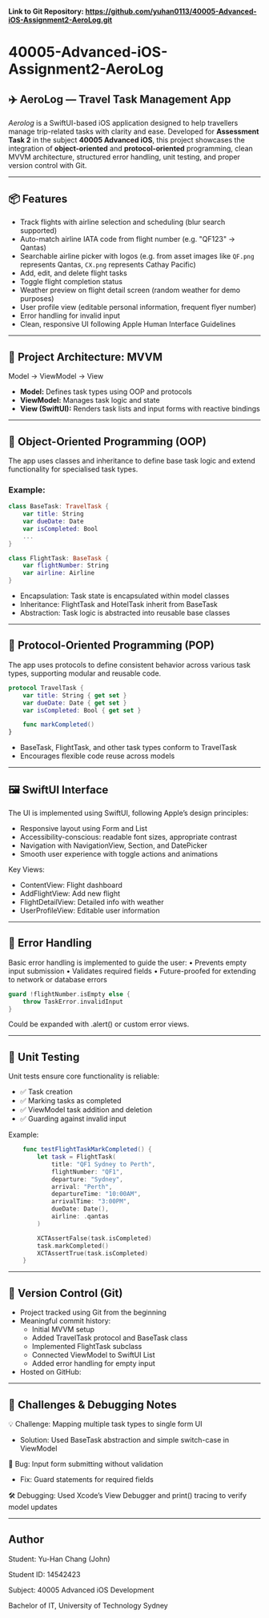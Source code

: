 #### Link to Git Repository: https://github.com/yuhan0113/40005-Advanced-iOS-Assignment2-AeroLog.git

# 40005-Advanced-iOS-Assignment2-AeroLog
## ✈️ AeroLog — Travel Task Management App

_Aerolog_ is a SwiftUI-based iOS application designed to help travellers manage trip-related tasks with clarity and ease. Developed for **Assessment Task 2** in the subject **40005 Advanced iOS**, this project showcases the integration of **object-oriented** and **protocol-oriented** programming, clean MVVM architecture, structured error handling, unit testing, and proper version control with Git.

---

## 📦 Features

- Track flights with airline selection and scheduling (blur search supported)
- Auto-match airline IATA code from flight number (e.g. "QF123" -> Qantas)
- Searchable airline picker with logos (e.g. from asset images like `QF.png` represents Qantas, `CX.png` represents Cathay Pacific)
- Add, edit, and delete flight tasks
- Toggle flight completion status
- Weather preview on flight detail screen (random weather for demo purposes)
- User profile view (editable personal information, frequent flyer number)
- Error handling for invalid input
- Clean, responsive UI following Apple Human Interface Guidelines

---

## 🧠 Project Architecture: MVVM
Model -> ViewModel -> View

- **Model:** Defines task types using OOP and protocols
- **ViewModel:** Manages task logic and state
- **View (SwiftUI):** Renders task lists and input forms with reactive bindings

---

## 🧩 Object-Oriented Programming (OOP)

The app uses classes and inheritance to define base task logic and extend functionality for specialised task types.

### Example:

```swift
class BaseTask: TravelTask {
    var title: String
    var dueDate: Date
    var isCompleted: Bool
    ...
}

class FlightTask: BaseTask {
    var flightNumber: String
    var airline: Airline
}
```
- Encapsulation: Task state is encapsulated within model classes
- Inheritance: FlightTask and HotelTask inherit from BaseTask
- Abstraction: Task logic is abstracted into reusable base classes

---

## 🔗 Protocol-Oriented Programming (POP)

The app uses protocols to define consistent behavior across various task types, supporting modular and reusable code.

```swift
protocol TravelTask {
    var title: String { get set }
    var dueDate: Date { get set }
    var isCompleted: Bool { get set }

    func markCompleted()
}
```

- BaseTask, FlightTask, and other task types conform to TravelTask
- Encourages flexible code reuse across models

---

## 🖼️ SwiftUI Interface

The UI is implemented using SwiftUI, following Apple’s design principles:
- Responsive layout using Form and List
- Accessibility-conscious: readable font sizes, appropriate contrast
- Navigation with NavigationView, Section, and DatePicker
- Smooth user experience with toggle actions and animations

Key Views:
- ContentView: Flight dashboard
- AddFlightView: Add new flight
- FlightDetailView: Detailed info with weather
- UserProfileView: Editable user information
 
---

## 🧯 Error Handling

Basic error handling is implemented to guide the user:
	•	Prevents empty input submission
	•	Validates required fields
	•	Future-proofed for extending to network or database errors

```swift
guard !flightNumber.isEmpty else {
    throw TaskError.invalidInput
}
```

Could be expanded with .alert() or custom error views.

---

## 🧪 Unit Testing

Unit tests ensure core functionality is reliable:
- ✅ Task creation
- ✅ Marking tasks as completed
- ✅ ViewModel task addition and deletion
- ✅ Guarding against invalid input

Example:
```swift
    func testFlightTaskMarkCompleted() {
        let task = FlightTask(
            title: "QF1 Sydney to Perth",
            flightNumber: "QF1",
            departure: "Sydney",
            arrival: "Perth",
            departureTime: "10:00AM",
            arrivalTime: "3:00PM",
            dueDate: Date(),
            airline: .qantas
        )

        XCTAssertFalse(task.isCompleted)
        task.markCompleted()
        XCTAssertTrue(task.isCompleted)
    }
```
---

## 🔀 Version Control (Git)
- Project tracked using Git from the beginning
- Meaningful commit history:
    - Initial MVVM setup
    - Added TravelTask protocol and BaseTask class
    - Implemented FlightTask subclass
    - Connected ViewModel to SwiftUI List
    - Added error handling for empty input    
- Hosted on GitHub:

---

## 📝 Challenges & Debugging Notes
💡 Challenge: Mapping multiple task types to single form UI
- Solution: Used BaseTask abstraction and simple switch-case in ViewModel

🐞 Bug: Input form submitting without validation
- Fix: Guard statements for required fields

🛠️ Debugging: Used Xcode’s View Debugger and print() tracing to verify model updates

---

## Author
Student: Yu-Han Chang (John)

Student ID: 14542423

Subject: 40005 Advanced iOS Development

Bachelor of IT, University of Technology Sydney
